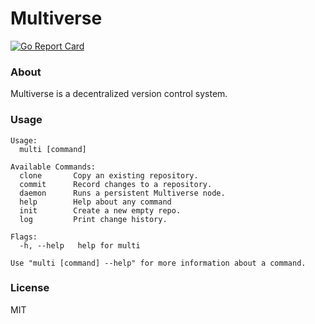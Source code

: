 # Multiverse

[![Go Report Card](https://goreportcard.com/badge/github.com/yondero/multiverse)](https://goreportcard.com/report/github.com/yondero/multiverse)

### About

Multiverse is a decentralized version control system.

### Usage

```
Usage:
  multi [command]

Available Commands:
  clone       Copy an existing repository.
  commit      Record changes to a repository.
  daemon      Runs a persistent Multiverse node.
  help        Help about any command
  init        Create a new empty repo.
  log         Print change history.

Flags:
  -h, --help   help for multi

Use "multi [command] --help" for more information about a command.
```

### License

MIT